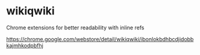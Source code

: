 # wikiqwiki
Chrome extensions for better readability with inline refs

https://chrome.google.com/webstore/detail/wikiqwiki/ibonlokbdhbcdjidobbkajmhkodpbfhj
